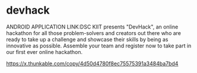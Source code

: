 # devhack
ANDROID APPLICATION LINK:DSC KIIT presents "DevHack", an online hackathon for all those problem-solvers and creators out there who are ready to take up a challenge and showcase their skills by being as innovative as possible. Assemble your team and register now to take part in our first ever online hackathon. 

https://x.thunkable.com/copy/4d50d4780f8ec75575391a3484ba7bd4
